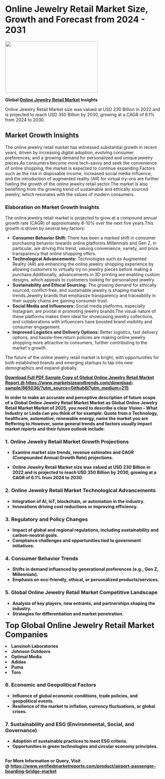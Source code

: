 <H1>Online Jewelry Retail Market Size, Growth and Forecast from 2024 - 2031</H1><img class="aligncenter size-medium wp-image-584254" src="https://thirdeyenews.in/wp-content/uploads/2024/09/Global-Market-Research-300x168.jpeg" alt="" width="300" height="168" /><p><strong>Global&nbsp;<a href="https://www.marketsizeandtrends.com/download-sample/865036/?utm_source=Github8j?utm_medium=215">Online Jewelry Retail Market</a> Insights</strong></p><p>Online Jewelry Retail Market size was valued at USD 230 Billion in 2022 and is projected to reach USD 350 Billion by 2030, growing at a CAGR of 6.1% from 2024 to 2030.</p><p><h2>Market Growth Insights</h2> <p>The online jewelry retail market has witnessed substantial growth in recent years, driven by increasing digital adoption, evolving consumer preferences, and a growing demand for personalized and unique jewelry pieces.As consumers become more tech-savvy and seek the convenience of online shopping, the market is expected to continue expanding.Factors such as the rise in disposable income, increased social media influence, and the introduction of augmented reality (AR) for virtual try-ons are further fueling the growth of the online jewelry retail sector.The market is also benefiting from the growing trend of sustainable and ethically sourced jewelry, which resonates with the values of modern consumers.</p> <p><strong><a href="#"></a></strong></p> <h3>Elaboration on Market Growth Insights</h3> <p>The online jewelry retail market is projected to grow at a compound annual growth rate (CAGR) of approximately 8-10% over the next five years.This growth is driven by several key factors:</p> <ul> <li><strong>Consumer Behavior Shift:</strong> There has been a marked shift in consumer purchasing behavior towards online platforms.Millennials and Gen Z, in particular, are driving this trend, valuing convenience, variety, and price transparency that online shopping offers.</li> <li><strong>Technological Advancements:</strong> Technologies such as Augmented Reality (AR) are enhancing the online jewelry shopping experience by allowing customers to virtually try on jewelry pieces before making a purchase.Additionally, advancements in 3D printing are enabling custom designs, which appeals to customers looking for personalized jewelry.</li> <li><strong>Sustainability and Ethical Sourcing:</strong> The growing demand for ethically sourced, conflict-free, and sustainable jewelry is shaping market trends.Jewelry brands that emphasize transparency and traceability in their supply chains are gaining consumer trust.</li> <li><strong>Social Media and Influencers:</strong> Social media platforms, especially Instagram, are pivotal in promoting jewelry brands.The visual nature of these platforms makes them ideal for showcasing jewelry collections, and collaborations with influencers have boosted brand visibility and consumer engagement.</li> <li><strong>Improved Logistics and Delivery Options:</strong> Better logistics, fast delivery options, and hassle-free return policies are making online jewelry shopping more attractive to consumers, further contributing to the market's growth.</li> </ul> <p>The future of the online jewelry retail market is bright, with opportunities for both established brands and emerging startups to tap into new demographics and expand globally.</p> <p><strong><a href="#"></p><p><span class=""><strong>Download Full PDF Sample Copy of Global Online Jewelry Retail Market Report</strong> @ <a href="https://www.marketsizeandtrends.com/download-sample/865036/?utm_source=Github8j?utm_medium=215" target="_blank">https://www.marketsizeandtrends.com/download-sample/865036/?utm_source=Github8j?utm_medium=215</a></span></p><p>In order to make an accurate and perceptive description of future scope of a Global&nbsp;Online Jewelry Retail Market Market as Global&nbsp;Online Jewelry Retail Market Market of 2025, you need to describe a clear Vision &ndash; What Industry or Linda can you think of for example: Quote from a Technology, healthcare, automotive, renewable energy, name the market you are Reffering to.However, some general trends and factors usually impact market reports and their future outlook include:</p><h3>1.&nbsp;<strong>Online Jewelry Retail Market Growth Projections</strong></h3><ul><li>Examine market size trends, revenue estimates and CAGR (Compounded Annual Growth Rate) projections.</li><li><p>Online Jewelry Retail Market size was valued at USD 230 Billion in 2022 and is projected to reach USD 350 Billion by 2030, growing at a CAGR of 6.1% from 2024 to 2030.</p></li></ul><h3>2.&nbsp;<strong>Online Jewelry Retail Market Technological Advancements</strong></h3><ul><li>Integration of AI, IoT, blockchain, or automation in the industry.</li><li>Innovations driving cost reductions or improving efficiency.</li></ul><h3>3.&nbsp;<strong>Regulatory and Policy Changes</strong></h3><ul><li>Impact of global and regional regulations, including sustainability and carbon-neutral goals.</li><li>Compliance challenges and opportunities tied to government initiatives.</li></ul><h3>4.&nbsp;<strong>Consumer Behavior Trends</strong></h3><ul><li>Shifts in demand influenced by generational preferences (e.g., Gen Z, Millennials).</li><li>Emphasis on eco-friendly, ethical, or personalized products/services.</li></ul><h3>5.&nbsp;<strong>Global Online Jewelry Retail Market Competitive Landscape</strong></h3><ul><li>Analysis of key players, new entrants, and partnerships shaping the industry.</li><li>Strategies for differentiation and market penetration.</li></ul><p data-pm-slice="1 1 []"><span style="color: inherit; font-family: inherit; font-size: 25px;">Top Global Online Jewelry Retail Market Companies</span></p><div class="" data-test-id=""><p><li>Lansinoh Laboratories</li><li> Johnson Outdoors</li><li> Optimal Media</li><li> Adidas</li><li> Puma</li><li> Toro</li></p></div><h3>6.&nbsp;<strong>Economic and Geopolitical Factors</strong></h3><ul><li>Influence of global economic conditions, trade policies, and geopolitical events.</li><li>Resilience of the market to inflation, currency fluctuations, or global crises.</li></ul><h3>7.&nbsp;<strong>Sustainability and ESG (Environmental, Social, and Governance)</strong></h3><ul><li>Adoption of sustainable practices to meet ESG criteria.</li><li>Opportunities in green technologies and circular economy principles.</li></ul><h2><strong style="font-size: 14px;">For More Information or Query, Visit @&nbsp;</strong><a style="background-color: #ffffff; font-size: 14px;" href="https://www.marketsizeandtrends.com/report/online-jewelry-retail-market/" target="_blank">https://www.verifiedmarketreports.com/product/airport-passenger-boarding-bridge-market</a></h2>